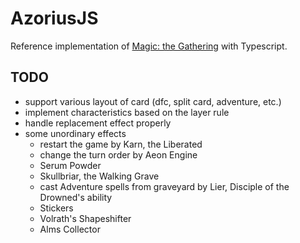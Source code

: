 # AzoriusJS
Reference implementation of [Magic: the Gathering](https://magic.wizards.com/en) with Typescript.

## TODO
- support various layout of card (dfc, split card, adventure, etc.)
- implement characteristics based on the layer rule
- handle replacement effect properly
- some unordinary effects
  - restart the game by Karn, the Liberated
  - change the turn order by Aeon Engine
  - Serum Powder
  - Skullbriar, the Walking Grave
  - cast Adventure spells from graveyard by Lier, Disciple of the Drowned's ability
  - Stickers
  - Volrath's Shapeshifter
  - Alms Collector

